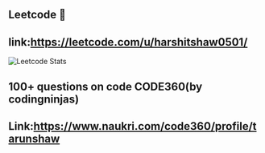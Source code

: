 ## Leetcode  👋
## link:https://leetcode.com/u/harshitshaw0501/
<!--
**harshitshaw0501/harshitshaw0501** is a ✨ _special_ ✨ repository because its `README.md` (this file) appears on your GitHub profile.

Here are some ideas to get you started:

- 🔭 I’m currently working on ...
- 🌱 I’m currently learning ...
- 👯 I’m looking to collaborate on ...
- 🤔 I’m looking for help with ...
- 💬 Ask me about ...
- 📫 How to reach me: ...
- 😄 Pronouns: ...
- ⚡ Fun fact: ...
-->
![Leetcode Stats](https://leetcard.jacoblin.cool/harshitshaw0501?theme=dark)
## 100+ questions on code CODE360(by codingninjas)
## Link:https://www.naukri.com/code360/profile/tarunshaw
